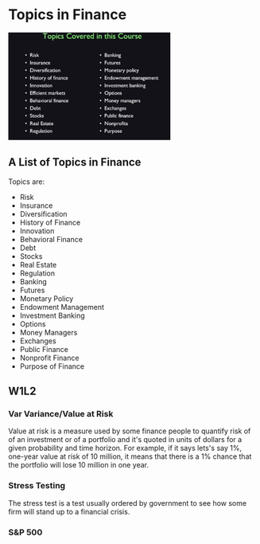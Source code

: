 # Topics in Finance

![topics](Images/0001.png)

## A List of Topics in Finance

Topics are:

- Risk
- Insurance
- Diversification
- History of Finance
- Innovation
- Behavioral Finance
- Debt
- Stocks
- Real Estate
- Regulation
- Banking
- Futures
- Monetary Policy
- Endowment Management
- Investment Banking
- Options
- Money Managers
- Exchanges
- Public Finance
- Nonprofit Finance
- Purpose of Finance

## W1L2

### Var Variance/Value at Risk

Value at risk is a measure used by some finance people to quantify risk of of an investment or of a portfolio and it's quoted in units of dollars for a given probability and time horizon. For example, if it says lets's say 1%, one-year value at risk of 10 million, it means that there is a 1% chance that the portfolio will lose 10 million in one year.

### Stress Testing

The stress test is a test usually ordered by government to see how some firm will stand up to a financial crisis.

### S&P 500
